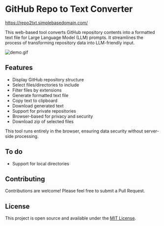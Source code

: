 # GitHub Repo to Text Converter

https://repo2txt.simplebasedomain.com/

This web-based tool converts GitHub repository contents into a formatted text file for Large Language Model (LLM) prompts. It streamlines the process of transforming repository data into LLM-friendly input.

![demo.gif](demo.gif)



## Features

- Display GitHub repository structure
- Select files/directories to include
- Filter files by extensions
- Generate formatted text file
- Copy text to clipboard
- Download generated text
- Support for private repositories
- Browser-based for privacy and security
- Download zip of selected files

This tool runs entirely in the browser, ensuring data security without server-side processing.


## To do

- Support for local directories

## Contributing

Contributions are welcome! Please feel free to submit a Pull Request.

## License

This project is open source and available under the [MIT License](LICENSE).
